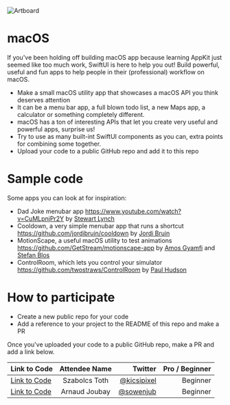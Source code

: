 ![Artboard](https://www.swiftuiseries.com/images/events/banner-macOS.png)

# macOS

If you've been holding off building macOS app because learning AppKit just seemed like too much work, SwiftUI is here to help you out! Build powerful, useful and fun apps to help people in their (professional) workflow on macOS.

- Make a small macOS utility app that showcases a macOS API you think deserves attention
- It can be a menu bar app, a full blown todo list, a new Maps app, a calculator or something completely different. 
- macOS has a ton of interesting APIs that let you create very useful and powerful apps, surprise us!
- Try to use as many built-int SwiftUI components as you can, extra points for combining some together.
- Upload your code to a public GitHub repo and add it to this repo
         
# Sample code

Some apps you can look at for inspiration:

- Dad Joke menubar app https://www.youtube.com/watch?v=CuMLpnjPr2Y by [Stewart Lynch](https://twitter.com/stewartLynch)
- Cooldown, a very simple menubar app that runs a shortcut https://github.com/jordibruin/cooldown by [Jordi Bruin](https://twitter.com/jordibruin)
- MotionScape, a useful macOS utility to test animations https://github.com/GetStream/motionscape-app by [Amos Gyamfi](https://www.twitter.com/amos_gyamifi) and [Stefan Blos](https://twitter.com/stefanjblos)
- ControlRoom, which lets you control your simulator https://github.com/twostraws/ControlRoom by [Paul Hudson](https://www.twitter.com/twostraws)
        
# How to participate

- Create a new public repo for your code
- Add a reference to your project to the README of this repo and make a PR

Once you've uploaded your code to a public GitHub repo, make a PR and add a link below.

| Link to Code  | Attendee Name    | Twitter                                   | Pro / Beginner |
| ------------- |:----------------:| ------------------------------------------------:|---------:|
| [Link to Code](https://github.com/kicsipixel/Anzen)  | Szabolcs Toth     | [@kicsipixel](https://twitter.com/kicsipixel)    | Beginner |
| [Link to Code](https://github.com/sowenjub/PoCountess)  | Arnaud Joubay     | [@sowenjub](https://twitter.com/sowenjub)    | Beginner |

